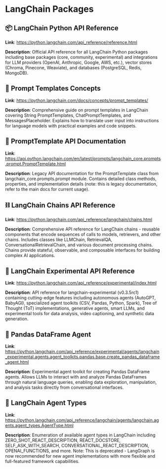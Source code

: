 # LangChain Packages

## 📦 LangChain Python API Reference
**Link**: https://python.langchain.com/api_reference/reference.html

**Description**: Official API reference for all LangChain Python packages including base packages (core, community, experimental) and integrations for LLM providers (OpenAI, Anthropic, Google, AWS, etc.), vector stores (Chroma, Pinecone, Weaviate), and databases (PostgreSQL, Redis, MongoDB).

## 📝 Prompt Templates Concepts
**Link**: https://python.langchain.com/docs/concepts/prompt_templates/

**Description**: Comprehensive guide on prompt templates in LangChain covering String PromptTemplates, ChatPromptTemplates, and MessagesPlaceholder. Explains how to translate user input into instructions for language models with practical examples and code snippets.

## 🔧 PromptTemplate API Documentation
**Link**: https://api.python.langchain.com/en/latest/prompts/langchain_core.prompts.prompt.PromptTemplate.html

**Description**: Legacy API documentation for the PromptTemplate class from langchain_core.prompts.prompt module. Contains detailed class methods, properties, and implementation details (note: this is legacy documentation, refer to the main docs for current usage).

## ⛓️ LangChain Chains API Reference
**Link**: https://python.langchain.com/api_reference/langchain/chains.html

**Description**: Comprehensive API reference for LangChain chains - reusable components that encode sequences of calls to models, retrievers, and other chains. Includes classes like LLMChain, RetrievalQA, ConversationalRetrievalChain, and various document processing chains. Chains provide stateful, observable, and composable interfaces for building complex AI applications.

## 🧪 LangChain Experimental API Reference
**Link**: https://python.langchain.com/api_reference/experimental/index.html

**Description**: API reference for langchain-experimental (v0.3.5rc1) containing cutting-edge features including autonomous agents (AutoGPT, BabyAGI), specialized agent toolkits (CSV, Pandas, Python, Spark), Tree of Thought (ToT) implementations, generative agents, smart LLMs, and experimental tools for data analysis, video captioning, and synthetic data generation.

## 🐼 Pandas DataFrame Agent
**Link**: https://python.langchain.com/api_reference/experimental/agents/langchain_experimental.agents.agent_toolkits.pandas.base.create_pandas_dataframe_agent.html

**Description**: Experimental agent toolkit for creating Pandas DataFrame agents. Allows LLMs to interact with and analyze Pandas DataFrames through natural language queries, enabling data exploration, manipulation, and analysis tasks directly from conversational interfaces.

## 🤖 LangChain Agent Types
**Link**: https://python.langchain.com/api_reference/langchain/agents/langchain.agents.agent_types.AgentType.html

**Description**: Enumeration of available agent types in LangChain including ZERO_SHOT_REACT_DESCRIPTION, REACT_DOCSTORE, SELF_ASK_WITH_SEARCH, CONVERSATIONAL_REACT_DESCRIPTION, OPENAI_FUNCTIONS, and more. Note: This is deprecated - LangGraph is now recommended for new agent implementations with more flexible and full-featured framework capabilities.

